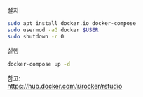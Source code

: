 설치
```bash
sudo apt install docker.io docker-compose
sudo usermod -aG docker $USER
sudo shutdown -r 0
```

실행
```bash
docker-compose up -d
```

참고:  
https://hub.docker.com/r/rocker/rstudio
